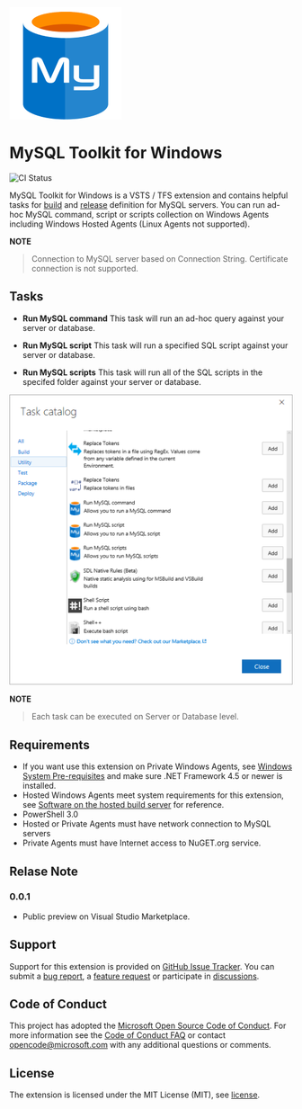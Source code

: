 ﻿![Icon](https://raw.githubusercontent.com/DariuszPorowski/VSTS-MySQL-Toolkit-Win/master/images/logo.png)

# MySQL Toolkit for Windows

![CI Status](https://daporo.visualstudio.com/_apis/public/build/definitions/167b9dbb-0b5a-4f10-b97e-e6d0624b19d9/41/badge)

MySQL Toolkit for Windows is a VSTS / TFS extension and contains helpful tasks for [build](https://www.visualstudio.com/en-us/docs/build/define/create) and [release](https://www.visualstudio.com/en-us/docs/release/author-release-definition/more-release-definition) definition for MySQL servers. You can run ad-hoc MySQL command, script or scripts collection on Windows Agents including Windows Hosted Agents (Linux Agents not supported).

**NOTE**
> Connection to MySQL server based on Connection String. Certificate connection is not supported.

## Tasks

* **Run MySQL command**
This task will run an ad-hoc query against your server or database.

* **Run MySQL script**
This task will run a specified SQL script against your server or database.

* **Run MySQL scripts**
This task will run all of the SQL scripts in the specifed folder against your server or database.

![Task Catalog](https://raw.githubusercontent.com/DariuszPorowski/VSTS-MySQL-Toolkit-Win/master/images/taskcatalog.png)

**NOTE**
> Each task can be executed on Server or Database level.

## Requirements
* If you want use this extension on Private Windows Agents, see [Windows System Pre-requisites](https://github.com/Microsoft/vsts-agent/blob/master/docs/start/envwin.md) and make sure .NET Framework 4.5 or newer is installed.
* Hosted Windows Agents meet system requirements for this extension, see [Software on the hosted build server](https://www.visualstudio.com/en-us/docs/build/admin/agents/hosted-pool#software-on-the-hosted-build-server) for reference.
* PowerShell 3.0
* Hosted or Private Agents must have network connection to MySQL servers
* Private Agents must have Internet access to NuGET.org service.

## Relase Note
### 0.0.1
* Public preview on Visual Studio Marketplace.

## Support

Support for this extension is provided on [GitHub Issue Tracker](https://github.com/DariuszPorowski/VSTS-MySQL-Toolkit-Win/issues). You can submit a [bug report](https://github.com/DariuszPorowski/VSTS-MySQL-Toolkit-Win/issues/new), a [feature request](https://github.com/DariuszPorowski/VSTS-MySQL-Toolkit-Win/issues/new) or participate in [discussions](https://github.com/DariuszPorowski/VSTS-MySQL-Toolkit-Win/issues).

## Code of Conduct

This project has adopted the [Microsoft Open Source Code of Conduct](https://opensource.microsoft.com/codeofconduct/). For more information see the [Code of Conduct FAQ](https://opensource.microsoft.com/codeofconduct/faq/) or contact [opencode@microsoft.com](mailto:opencode@microsoft.com) with any additional questions or comments.

## License

The extension is licensed under the MIT License (MIT), see [license](https://github.com/DariuszPorowski/VSTS-MySQL-Toolkit-Win/blob/master/LICENSE).